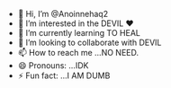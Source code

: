 - 👋 Hi, I’m @Anoinnehaq2
- 👀 I’m interested in the DEVIL ❤
- 🌱 I’m currently learning TO HEAL
- 💞️ I’m looking to collaborate with DEVIL
- 📫 How to reach me ...NO NEED. 
- 😄 Pronouns: ...IDK
- ⚡ Fun fact: ...I AM DUMB

<!---
Anoinnehaq2/Anoinnehaq2 is a ✨ special ✨ repository because its `README.md` (this file) appears on your GitHub profile.
You can click the Preview link to take a look at your changes.
--->
